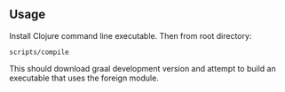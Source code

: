 ## Usage

Install Clojure command line executable.  Then from root directory:

```console
scripts/compile
```

This should download graal development version and attempt to build an executable
that uses the foreign module.